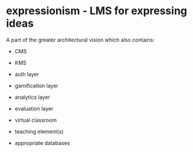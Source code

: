 # expressionism - LMS for expressing ideas

A part of the greater architectural vision which also contains:
- CMS
- KMS

- auth layer
- gamification layer
- analytics layer
- evaluation layer

- virtual classroom
- teaching element(s)

- appropriate databases
